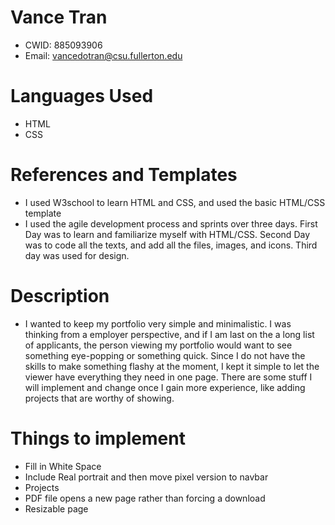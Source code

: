 # Vance Tran
- CWID: 885093906
- Email: vancedotran@csu.fullerton.edu

# Languages Used
- HTML
- CSS

# References and Templates
- I used W3school to learn HTML and CSS, and used
the basic HTML/CSS template
- I used the agile development process and sprints over
three days. First Day was to learn and familiarize myself
with HTML/CSS. Second Day was to code all the texts, and add
all the files, images, and icons. Third day was used for design.


# Description
- I wanted to keep my portfolio very simple and minimalistic. I
was thinking from a employer perspective, and if I am last on the a long list
of applicants, the person viewing my portfolio would want to see something eye-popping or something quick. Since I do not have the skills to make something flashy at the moment, I kept it simple to let the viewer 
have everything they need in one page. There are some stuff I will implement and change once I gain more experience, like adding projects that are worthy of showing.

# Things to implement
- Fill in White Space
- Include Real portrait and then move pixel version to navbar
- Projects
- PDF file opens a new page rather than forcing a download
- Resizable page

